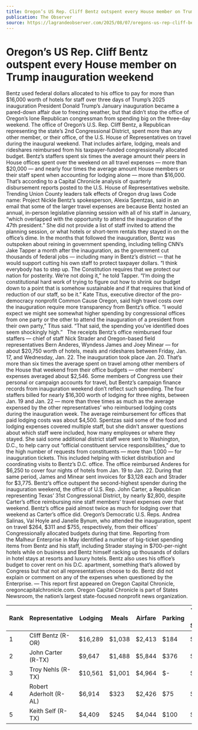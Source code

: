 ```yaml
---
title: Oregon’s US Rep. Cliff Bentz outspent every House member on Trump inauguration weekend
publication: The Observer
source: https://lagrandeobserver.com/2025/08/07/oregons-us-rep-cliff-bentz-outspent-every-house-member-on-trump-inauguration-weekend/
---
```


# Oregon’s US Rep. Cliff Bentz outspent every House member on Trump inauguration weekend

Bentz used federal dollars allocated to his office to pay for more than $16,000 worth of hotels for staff over three days of Trump’s 2025 inauguration President Donald Trump’s January inauguration became a pared-down affair due to freezing weather, but that didn’t stop the office of Oregon’s lone Republican congressman from spending big on the three-day weekend.  The office of Oregon’s U.S. Rep. Cliff Bentz, a Republican representing the state’s 2nd Congressional District, spent more than any other member, or their office, of the U.S. House of Representatives on travel during the inaugural weekend. That includes airfare, lodging, meals and rideshares reimbursed from his taxpayer-funded congressionally allocated budget.  Bentz’s staffers spent six times the average amount their peers in House offices spent over the weekend on all travel expenses — more than $20,000 — and nearly four times the average amount House members or their staff spent when accounting for lodging alone — more than $16,000. That’s according to a Capital Chronicle analysis of quarterly disbursement reports posted to the U.S. House of Representatives website.  Trending Union County leaders talk effects of Oregon drug laws Code name: Project Nickle Bentz’s spokesperson, Alexia Spentzas, said in an email that some of the larger travel expenses are because Bentz hosted an annual, in-person legislative planning session with all of his staff in January, “which overlapped with the opportunity to attend the inauguration of the 47th president.” She did not provide a list of staff invited to attend the planning session, or what hotels or short-term rentals they stayed in on the office’s dime.  In the months that followed the inauguration, Bentz was outspoken about reining in government spending, including telling CNN’s Jake Tapper a month after the inauguration, as the government cut thousands of federal jobs — including many in Bentz’s district — that he would support cutting his own staff to protect taxpayer dollars.  “I think everybody has to step up. The Constitution requires that we protect our nation for posterity. We’re not doing it,” he told Tapper. “I’m doing the constitutional hard work of trying to figure out how to shrink our budget down to a point that is somehow sustainable and if that requires that kind of reduction of our staff, so be it.”  Kate Titus, executive director of the pro-democracy nonprofit Common Cause Oregon, said high travel costs over the inauguration require more transparency from Bentz’s office.  “I would expect we might see somewhat higher spending by congressional offices from one party or the other to attend the inauguration of a president from their own party,” Titus said. “That said, the spending you’ve identified does seem shockingly high.”     The receipts Bentz’s office reimbursed four staffers — chief of staff Nick Strader and Oregon-based field representatives Bern Anderes, Wyndess James and Joey Minear — for about $20,750 worth of hotels, meals and rideshares between Friday, Jan. 17, and Wednesday, Jan. 22. The inauguration took place Jan. 20.  That’s more than six times the average spent on travel among other members of the House that weekend from their office budgets — other members’ expenses averaged about $2,546. Some members of Congress use their personal or campaign accounts for travel, but Bentz’s campaign finance records from inauguration weekend don’t reflect such spending.  The four staffers billed for nearly $16,300 worth of lodging for three nights, between Jan. 19 and Jan. 22 — more than three times as much as the average expensed by the other representatives’ who reimbursed lodging costs during the inauguration week. The average reimbursement for offices that paid lodging costs was about $4,500.  Spentzas said some of the food and lodging expenses covered multiple staff, but she didn’t answer questions about which staff were included, how many employees or where they stayed.  She said some additional district staff were sent to Washington, D.C., to help carry out “official constituent service responsibilities,” due to the high number of requests from constituents — more than 1,000 — for inauguration tickets. This included helping with ticket distribution and coordinating visits to Bentz’s D.C. office. The office reimbursed Anderes for $6,250 to cover four nights of hotels from Jan. 19 to Jan. 22. During that same period, James and Minear sent invoices for $3,128 each and Strader for $3,775.  Bentz’s office outspent the second-highest spender during the inauguration weekend, the office of U.S. Rep. John Carter, a Republican representing Texas’ 31st Congressional District, by nearly $2,800, despite Carter’s office reimbursing nine staff members’ travel expenses over that weekend. Bentz’s office paid almost twice as much for lodging over that weekend as Carter’s office did.  Oregon’s Democratic U.S. Reps. Andrea Salinas, Val Hoyle and Janelle Bynum, who attended the inauguration, spent on travel $264, $311 and $755, respectively, from their offices’ Congressionally allocated budgets during that time.  Reporting from the Malheur Enterprise in May identified a number of big-ticket spending items from Bentz and his staff, including Strader staying in $700-per-night hotels while on business and Bentz himself racking up thousands of dollars in hotel stays at resorts and luxury hotels.  Bentz also uses his office’s budget to cover rent on his D.C. apartment, something that’s allowed by Congress but that not all representatives choose to do. Bentz did not explain or comment on any of the expenses when questioned by the Enterprise.  — This report first appeared on Oregon Capital Chronicle, oregoncapitalchronicle.com. Oregon Capital Chronicle is part of States Newsroom, the nation’s largest state-focused nonprofit news organization.

| Rank | Representative | Lodging | Meals | Airfare | Parking | Taxi / Ride Share | Grand Total |
|------|----------------|---------|-------|---------|---------|-------------------|-------------|
| 1    | Cliff Bentz (R-OR) | $16,289 | $1,038 | $2,413 | $184 | $793 | $20,717 |
| 2    | John Carter (R-TX) | $9,647 | $1,488 | $5,844 | $376 | $529 | $17,884 |
| 3    | Troy Nehls (R-TX) | $10,561 | $1,001 | $4,964 | $-   | $262 | $16,787 |
| 4    | Robert Aderholt (R-AL) | $6,914 | $323 | $2,426 | $75 | $106 | $9,844 |
| 5    | Keith Self (R-TX) | $4,409 | $245 | $4,044 | $100 | $414 | $9,212 |
